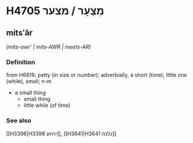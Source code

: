# H4705 מִצְעָר / מצער

## mitsʻâr

_(mits-awr' | mits-AWR | meets-AR)_

### Definition

from H6819; petty (in size or number); adverbially, a short (time); little one (while), small; n-m

- a small thing
  - small thing
  - little while (of time)

### See also

[[H3398|H3398 ירחע]], [[H3641|H3641 כלנה]]
